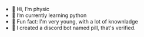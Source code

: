 - 👋 Hi, I’m physic
- 🔧 I’m currently learning python
- 📌 Fun fact: I'm very young, with a lot of knownladge
- 🔨 I created a discord bot named pill, that's verified.

<!---
physic-dev/physic-dev is a ✨ special ✨ repository because its `README.md` (this file) appears on your GitHub profile.
You can click the Preview link to take a look at your changes.
--->
